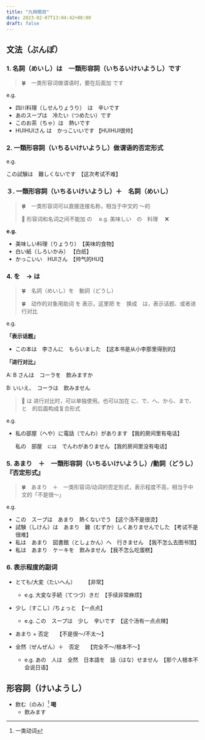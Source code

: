 ```yaml
---
title: "九時間目"
date: 2023-02-07T13:04:42+08:00
draft: false
---
```


## 文法（ぶんぽ）

### 1. 名詞（めいし）は　一類形容詞（いちるいけいようし）です

> 🍀　一类形容词做谓语时，要在后面加 です

e.g.

- 四川料理（しせんりょうり）　は　辛いです
- あのスープは　冷たい（つめたい）です
- このお茶（ちゃ）は　熱いです
- HUIHUIさん は　かっこいいです     【HUIHUI很帅】


### 2. 一類形容詞（いちるいけいようし）做谓语的否定形式

e.g.

この試験は　難しくないです　【这次考试不难】


### ３. 一類形容詞（いちるいけいようし）＋　名詞（めいし）

> 🍀　一类形容词可以直接连接名称，相当于中文的 ～的
>
> 🌟 形容词和名词之间不能加 の　 
> e.g. 美味しい　の　料理 　❌

**e.g.**

- 美味しい料理（りょうり）　【美味的食物】
- 白い紙（しろいかみ）  【白纸】
- かっこいい　HUIさん　【帅气的HUI】

### 4. を　→ は
> 🍀　名詞（めいし）を　動詞（どうし）　
>
> 🍀　动作的对象用助词 を 表示，这里把 を　换成　は，表示话题、或者进行对比

e.g.

**「表示话题」**
- この本は　李さんに　もらいました　【这本书是从小李那里得到的】

**「进行对比」**

A: B さんは　コーラを　飲みますか

B: いいえ、　コーラは　飲みません

> 🌟 は 进行对比时，可以单独使用。也可以加在 に、で、へ、から、まで、と　的后面构成复合形式

e.g.

- 私の部屋（へや）に電話（でんわ）があります 【我的房间里有电话】
   
   私の　部屋　`には`　でんわがありません 【我的房间里没有电话】

### 5. あまり　＋　一類形容詞（いちるいけいようし）/動詞（どうし）『否定形式』

> 🍀　あまり　＋　一类形容词/动词的否定形式，表示程度不高，相当于中文的「不是很～」

e.g.

- この　スープは　あまり　熱くないでう 【这个汤不是很烫】
- 試験（しけん）は　あまり　難（むずか）しくありませんでした 【考试不是很难】
- 私は　あまり　図書館（としょかん）へ　行きません　【我不怎么去图书馆】
- 私は　あまり　ケーキを　飲みません   【我不怎么吃蛋糕】

### 6. 表示程度的副词

- とても/大変（たいへん） 　　【非常】

   - e.g.
   大変な手続（てつづ）きだ　【手续非常麻烦】

- 少し（すこし）/ちょっと　【一点点】

   - e.g.  この　スープは　少し　辛いです　【这个汤有一点点辣】

- あまり + 否定　　【不是很〜/不太～】
- 全然（ぜんぜん）＋　否定　　【完全不〜/根本不～】
   - e.g.  あの　人は　全然　日本語を　話（はな）せません　【那个人根本不会说日语】

## 形容詞（けいようし）

- 飲む（のみ）[^1]		**喝**
   - 飲みます


[^1]:  一类动词
[^2]:  二类动词
[^3]:  三类动词